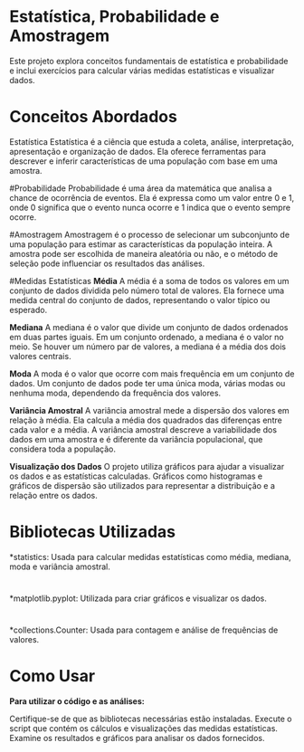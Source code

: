# Estatística, Probabilidade e Amostragem
 Este projeto explora conceitos fundamentais de estatística e probabilidade e inclui exercícios para calcular várias medidas estatísticas e visualizar dados.
 ##

# Conceitos Abordados
Estatística
Estatística é a ciência que estuda a coleta, análise, interpretação, apresentação e organização de dados. Ela oferece ferramentas para descrever e inferir características de uma população com base em uma amostra.

#Probabilidade
Probabilidade é uma área da matemática que analisa a chance de ocorrência de eventos. Ela é expressa como um valor entre 0 e 1, onde 0 significa que o evento nunca ocorre e 1 indica que o evento sempre ocorre.

#Amostragem
Amostragem é o processo de selecionar um subconjunto de uma população para estimar as características da população inteira. A amostra pode ser escolhida de maneira aleatória ou não, e o método de seleção pode influenciar os resultados das análises.

#Medidas Estatísticas
**Média**
A média é a soma de todos os valores em um conjunto de dados dividida pelo número total de valores. Ela fornece uma medida central do conjunto de dados, representando o valor típico ou esperado.

**Mediana**
A mediana é o valor que divide um conjunto de dados ordenados em duas partes iguais. Em um conjunto ordenado, a mediana é o valor no meio. Se houver um número par de valores, a mediana é a média dos dois valores centrais.

**Moda**
A moda é o valor que ocorre com mais frequência em um conjunto de dados. Um conjunto de dados pode ter uma única moda, várias modas ou nenhuma moda, dependendo da frequência dos valores.

**Variância Amostral**
A variância amostral mede a dispersão dos valores em relação à média. Ela calcula a média dos quadrados das diferenças entre cada valor e a média. A variância amostral descreve a variabilidade dos dados em uma amostra e é diferente da variância populacional, que considera toda a população.

**Visualização dos Dados**
O projeto utiliza gráficos para ajudar a visualizar os dados e as estatísticas calculadas. Gráficos como histogramas e gráficos de dispersão são utilizados para representar a distribuição e a relação entre os dados.
##

# Bibliotecas Utilizadas

*statistics: Usada para calcular medidas estatísticas como média, mediana, moda e variância amostral.
#
*matplotlib.pyplot: Utilizada para criar gráficos e visualizar os dados.
#
*collections.Counter: Usada para contagem e análise de frequências de valores.
##

# Como Usar
**Para utilizar o código e as análises:**

Certifique-se de que as bibliotecas necessárias estão instaladas.
Execute o script que contém os cálculos e visualizações das medidas estatísticas.
Examine os resultados e gráficos para analisar os dados fornecidos.
